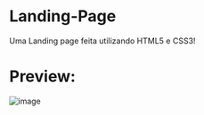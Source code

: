# Landing-Page
Uma Landing page feita utilizando HTML5 e CSS3!


# Preview:

![image](https://github.com/aaglis/Landing-Page/assets/111001349/5a1a6c20-7b4d-439f-938d-cf9eddc68578)

